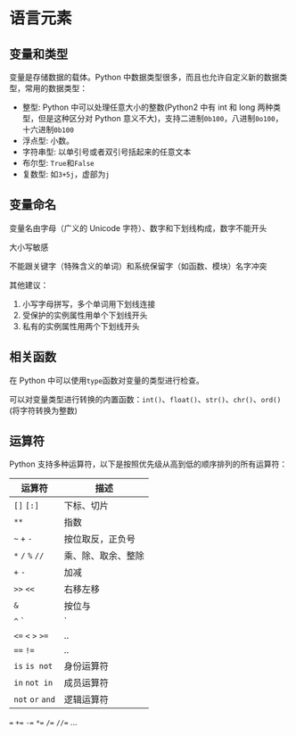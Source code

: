 # 语言元素

## 变量和类型

变量是存储数据的载体。Python 中数据类型很多，而且也允许自定义新的数据类型，常用的数据类型：

- 整型: Python 中可以处理任意大小的整数(Python2 中有 int 和 long 两种类型，但是这种区分对 Python 意义不大)，支持二进制`0b100`，八进制`0o100`，十六进制`0b100`
- 浮点型: 小数。
- 字符串型: 以单引号或者双引号括起来的任意文本
- 布尔型: `True`和`False`
- 复数型: 如`3+5j`，虚部为`j`

## 变量命名

变量名由字母（广义的 Unicode 字符）、数字和下划线构成，数字不能开头

大小写敏感

不能跟关键字（特殊含义的单词）和系统保留字（如函数、模块）名字冲突

其他建议：
1. 小写字母拼写，多个单词用下划线连接
2. 受保护的实例属性用单个下划线开头
3. 私有的实例属性用两个下划线开头

## 相关函数

在 Python 中可以使用`type`函数对变量的类型进行检查。

可以对变量类型进行转换的内置函数：`int()`、`float()`、`str()`、`chr()`、`ord()`(将字符转换为整数)

## 运算符

Python 支持多种运算符，以下是按照优先级从高到低的顺序排列的所有运算符：

运算符 | 描述
----- | ------
`[]` `[:]` | 下标、切片
`**` | 指数
`~` `+` `-` | 按位取反，正负号
`*` `/` `%` `//` | 乘、除、取余、整除
`+` `-` | 加减
`>>` `<<` | 右移左移
`&` | 按位与
`^` `|` | 按位异或、按位或
`<=` `<` `>` `>=` | ..
`==` `!=` | ..
`is` `is not` | 身份运算符
`in` `not in` | 成员运算符
`not` `or` `and` | 逻辑运算符
`=` `+=` `-=` `*=` `/=` `//=` ... 

